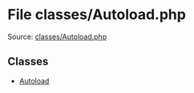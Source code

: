 File classes/Autoload.php
=========

Source: [classes/Autoload.php](https://github.com/PrestaShop/PrestaShop/blob/1.5.0.3/classes/Autoload.php)


Classes
-------

* [Autoload](class.Autoload.md)

